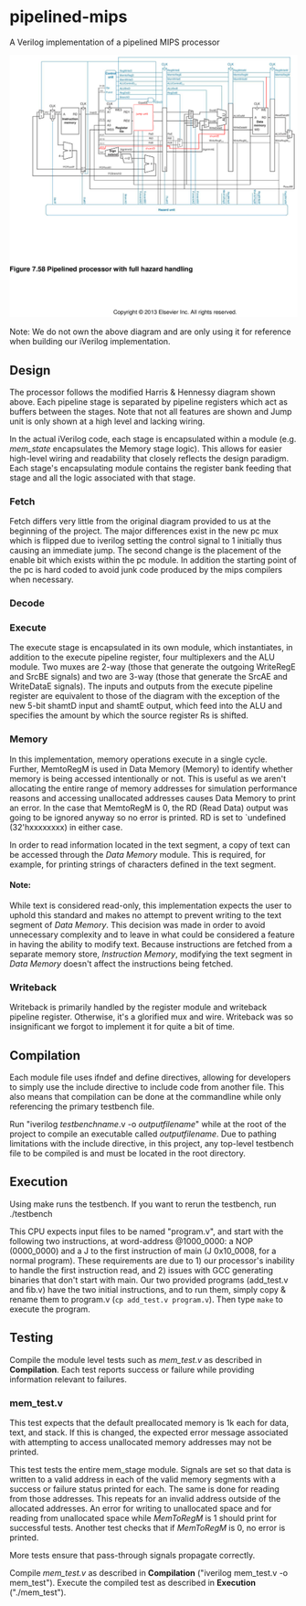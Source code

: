 ﻿# pipelined-mips
A Verilog implementation of a pipelined MIPS processor

![alt text][cpu_diagram]

[cpu_diagram]: /updated_pipeline_mips.png "Pipelined processor with full hazard handling"

Note: We do not own the above diagram and are only using it for reference when building our iVerilog implementation.

## Design
The processor follows the modified Harris & Hennessy diagram shown above. Each pipeline stage is separated by pipeline registers which act as buffers between the stages. Note that not all features are shown and Jump unit is only shown at a
high level and lacking wiring.

In the actual iVerilog code, each stage is encapsulated within a module (e.g. *mem_state* encapsulates the Memory stage logic). This allows for easier high-level wiring and readability that closely reflects the design paradigm. Each stage's encapsulating module contains the register bank feeding that stage and all the logic associated with that stage.

### Fetch

Fetch differs very little from the original diagram provided to us at the beginning of the project. The major differences exist in the new pc mux which is flipped due to iverilog setting the control signal to 1 initially thus causing an immediate jump. The second change is the placement of the enable bit which exists within the pc module. In addition the starting point of the pc is hard coded to avoid junk code produced by the mips compilers when necessary.

### Decode

### Execute

The execute stage is encapsulated in its own module, which instantiates, in addition to the execute
pipeline register, four multiplexers and the ALU module. Two muxes are 2-way (those that generate the
outgoing WriteRegE and SrcBE signals) and two are 3-way (those that generate the SrcAE and WriteDataE
signals). The inputs and outputs from the execute pipeline register are equivalent to those of the
diagram with the exception of the new 5-bit shamtD input and shamtE output, which feed into the ALU and
specifies the amount by which the source register Rs is shifted.

### Memory
In this implementation, memory operations execute in a single cycle. Further, MemtoRegM is used
in Data Memory (Memory) to identify whether memory is being accessed intentionally or not. This is useful
as we aren't allocating the entire range of memory addresses for simulation performance reasons
and accessing unallocated addresses causes Data Memory to print an error. In the case that MemtoRegM
is 0, the RD (Read Data) output was going to be ignored anyway so no error is printed. RD is
set to \`undefined (32'hxxxxxxxx) in either case.

In order to read information located in the text segment, a copy of text can be
accessed through the *Data Memory* module. This is required, for example, for printing strings
of characters defined in the text segment.

#### Note:
While text is considered read-only, this implementation expects the user to uphold
this standard and makes no attempt to prevent writing to the text segment of *Data Memory*.
This decision was made in order to avoid unnecessary complexity and to leave in
what could be considered a feature in having the ability to modify text. Because
instructions are fetched from a separate memory store, *Instruction Memory*,
modifying the text segment in *Data Memory* doesn't affect the instructions being fetched.


### Writeback
Writeback is primarily handled by the register module and writeback pipeline
register. Otherwise, it's a glorified mux and wire. Writeback was so insignificant
we forgot to implement it for quite a bit of time.


## Compilation
Each module file uses ifndef and define directives, allowing for developers to simply use the include
directive to include code from another file. This also means that compilation can be done at the
commandline while only referencing the primary testbench file.

Run "iverilog *testbenchname*.v -o *outputfilename*" while at the root of the project to compile
an executable called *outputfilename*. Due to pathing limitations with the include directive, in this
project, any top-level testbench file to be compiled is and must be located in the root directory.

## Execution
Using make runs the testbench. If you want to rerun the testbench, run ./testbench

This CPU expects input files to be named "program.v", and start with the following two instructions, at word-address @1000_0000: a NOP (0000_0000) and a J to the first instruction of main (J 0x10_0008, for a normal program).
These requirements are due to 1) our processor's inability to handle the first instruction read, and 2) issues with GCC generating binaries that don't start with main.
Our two provided programs (add_test.v and fib.v) have the two initial instructions, and to run them, simply copy & rename them to program.v (`cp add_test.v program.v`). Then type `make` to execute the program.

## Testing
Compile the module level tests such as *mem_test.v* as described in **Compilation**. Each test reports success or failure while providing information
relevant to failures.

### mem_test.v
This test expects that the default preallocated memory is 1k each for data, text, and stack.
If this is changed, the expected error message associated with attempting to access
unallocated memory addresses may not be printed.

This test tests the entire mem_stage module. Signals are set so that data is written
to a valid address in each of the valid memory segments with a success or failure
status printed for each. The same is done for reading from those addresses. This
repeats for an invalid address outside of the allocated addresses.
An error for writing to unallocated space and for reading from unallocated space
while *MemToRegM* is 1 should print for successful tests. Another test
checks that if *MemToRegM* is 0, no error is printed.

More tests ensure that pass-through signals propagate correctly.

Compile *mem_test.v* as described in **Compilation** ("iverilog mem_test.v -o mem_test").
Execute the compiled test as described in **Execution** ("./mem_test").
